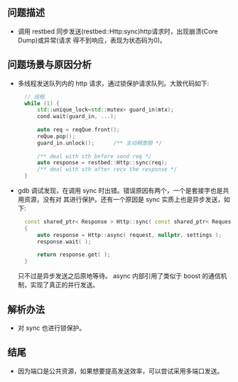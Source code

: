
## 问题描述
- 调用 restbed 同步发送(restbed::Http:sync)http请求时，出现崩溃(Core Dump)或异常(请求
  得不到响应，表现为状态码为0)。

## 问题场景与原因分析
- 多线程发送队列内的 http 请求，通过锁保护请求队列。大致代码如下:
  ```c++
    // 线程
    while (1) {
        std::unique_lock<std::mutex> guard_in(mtx);
        cond.wait(guard_in, ...);
        
        auto req = reqQue.front();
        reQue.pop();
        guard_in.unlock();      /** 主动释放锁 */
        
        /** deal with sth before send req */
        auto response = restbed::Http::sync(req);
        /** deal with sth after recv the response */
    }
  ```
- gdb 调试发现，在调用 sync 时出错。错误原因有两个，一个是套接字也是共用资源，没有对
  其进行保护。还有一个原因是 sync 实质上也是异步发送，如下:
  ```c++
    const shared_ptr< Response > Http::sync( const shared_ptr< Request > request, const shared_ptr< const Settings >& settings )
    {
        auto response = Http::async( request, nullptr, settings );
        response.wait( );
        
        return response.get( );
    }
  ```
  只不过是异步发送之后原地等待。 async 内部引用了类似于 boost 的通信机制，实现了真正的并行发送。

## 解析办法
- 对 sync 也进行锁保护。

## 结尾
- 因为端口是公共资源，如果想要提高发送效率，可以尝试采用多端口发送。